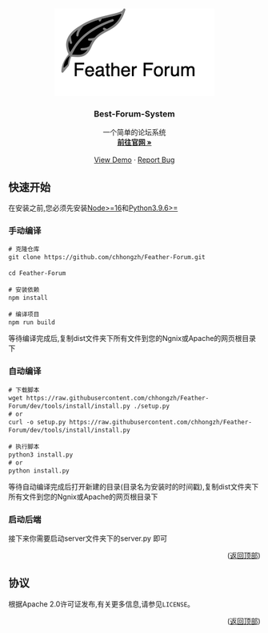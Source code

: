 <a name="readme-top"></a>


<br />
<div align="center">
  <a href="https://github.com/chhongzh/Feather-Forum">
    <img src="images/FeatherForum.png" alt="Logo">
  </a>
  <h3 align="center">Best-Forum-System</h3>

  <p align="center">
    一个简单的论坛系统
    <br />
    <a href="https://github.com/chhongzh/Feather-Forum"><strong>前往官网 »</strong></a>
    <br />
    <br />
    <a href="https://github.com/chhongzh/Feather-Forum">View Demo</a>
    ·
    <a href="https://github.com/chhongzh/Feather-Forum/issues">Report Bug</a>
  </p>

</div>


## 快速开始

在安装之前,您必须先安装[Node>=16](https://nodejs.org/zh-cn/download/current/)和[Python3.9.6>=](https://www.python.org/downloads/)

### 手动编译

```shell
# 克隆仓库
git clone https://github.com/chhongzh/Feather-Forum.git

cd Feather-Forum

# 安装依赖
npm install

# 编译项目
npm run build
```

等待编译完成后,复制dist文件夹下所有文件到您的Ngnix或Apache的网页根目录下

### 自动编译

```shell
# 下载脚本
wget https://raw.githubusercontent.com/chhongzh/Feather-Forum/dev/tools/install/install.py ./setup.py
# or
curl -o setup.py https://raw.githubusercontent.com/chhongzh/Feather-Forum/dev/tools/install/install.py

# 执行脚本
python3 install.py
# or
python install.py
```

等待自动编译完成后打开新建的目录(目录名为安装时的时间戳),复制dist文件夹下所有文件到您的Ngnix或Apache的网页根目录下

### 启动后端

接下来你需要启动server文件夹下的server.py 即可

<p align="right">(<a href="#readme-top">返回顶部</a>)</p>

## 协议

根据Apache 2.0许可证发布,有关更多信息,请参见`LICENSE`。

<p align="right">(<a href="#readme-top">返回顶部</a>)</p>

